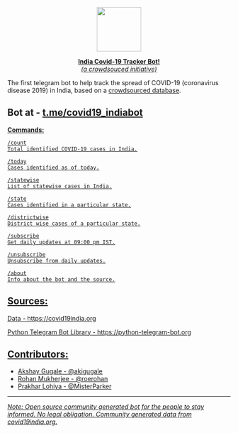 <a href="https://telegram.me/covid19_indiabot"> <div align="center">
<img src="https://www.covid19india.org/icon.png" width="100" height="100" />

<b>India Covid-19 Tracker Bot!</b> <br>
_(a crowdsouced initiative)_
</div></a>

The first telegram bot to help track the spread of COVID-19 (coronavirus disease 2019) in India, based on a [crowdsourced database](https://covid19india.org).

## Bot at - <a href="https://t.me/covid19_indiabot">t.me/covid19_indiabot</a>


<u>**Commands:**</b>
```
/count
Total identified COVID-19 cases in India.

/today
Cases identified as of today.

/statewise
List of statewise cases in India.

/state
Cases identified in a particular state.

/districtwise
District wise cases of a particular state.

/subscribe
Get daily updates at 09:00 pm IST.

/unsubscribe
Unsubscribe from daily updates.

/about
Info about the bot and the source.
```

## Sources:

Data - https://covid19india.org

Python Telegram Bot Library - https://python-telegram-bot.org


## Contributors:

- Akshay Gugale - [@akigugale](https://github.com/akigugale)
- Rohan Mukherjee - [@roerohan](https://github.com/roerohan)
- Prakhar Lohiya - [@MisterParker](https://github.com/MisterParker)

------

_Note: Open source community generated bot for the people to stay informed. No legal obligation. Community generated data from <a href='https://covid19india.org'>covid19india.org</a>._
